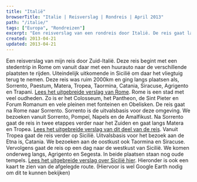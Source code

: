 ```yaml
---
title: "Italië"
browserTitle: "Italie | Reisverslag | Rondreis | April 2013"
path: "/italie/"
tags: ["Europa", "Rondreizen"]
excerpt: "Een reisverslag van een rondreis door Italië. De reis gaat langs, Rome, Sorrento, Napels, Amalfikust, Matera, Tropea en door Sicilië in Siracusa en Trapani."
created: 2013-04-21
updated: 2013-04-21
---
```


Een reisverslag van mijn reis door Zuid-Italië. Deze reis begint met een stedentrip in Rome om vanuit daar met een huurauto naar de verschillende plaatsten te rijden. Uiteindelijk uitkomende in Sicilië om daar het vliegtuig terug te nemen. Deze reis was ruim 2000km en ging langs plaatsen als, Sorrento, Paestum, Matera, Tropea, Taormina, Catania, Siracuse, Agrigento en Trapani. [Lees het uitgebreide verslag van Rome](./rome "Reisverslag Rome"). Rome is een stad met veel oudheden. Zo is er het Colosseum, het Pantheon, de Sint Pieter en Forum Romanum en vele pleinen met fonteinen en Obelisken. De reis gaat na Rome naar Sorrento. Sorrento is de uitvalsbasis voor deze omgeving. We bezoeken vanuit Sorrento, Pompeï, Napels en de Amalfikust. Na Sorrento gaat de reis in twee etappes verder naar het Zuiden en gaat langs Matera en Tropea. [Lees het uitgebreide verslag van dit deel van de reis](./zuid-italie "Zuid-Italië"). Vanuit Tropea gaat de reis verder op Sicilië. Uitvalsbasis voor het bezoek aan de Etna is, Catania. We bezoeken aan de oostkust ook Taormina en Siracuse. Vervolgens gaat de reis op een dag naar de westkust van Sicilië. We komen onderweg langs, Agrigento en Segesta. In beide plaatsen staan nog oude tempels. [Lees het uitgebreide verslag over Sicilië hier](./sicilie "Sicilië"). Hieronder is ook een kaart te zien van de afgelegde route. (Hiervoor is wel Google Earth nodig om dit te kunnen bekijken)
